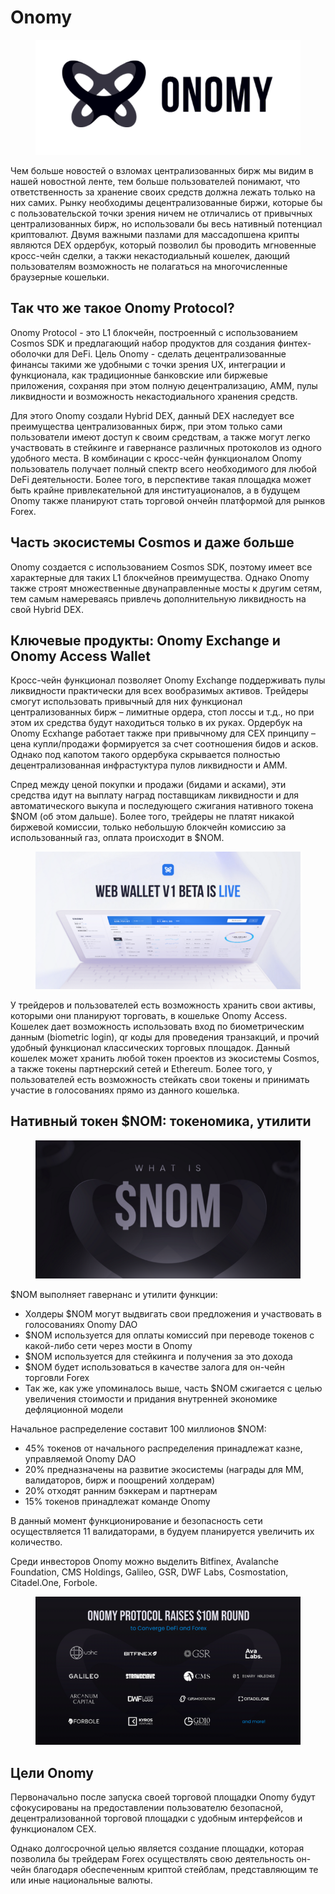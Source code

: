 # Onomy

<figure><img src="../.gitbook/assets/image (19).png" alt=""><figcaption></figcaption></figure>

Чем больше новостей о взломах централизованных бирж мы видим в нашей новостной ленте, тем больше пользователей понимают, что ответственность за хранение своих средств должна лежать только на них самих. Рынку необходимы децентрализованные биржи, которые бы с пользовательской точки зрения ничем не отличались от привычных централизованных бирж, но использовали бы весь нативный потенциал криптовалют. Двумя важными пазлами для массадопшена крипты являются DEX ордербук, который позволил бы проводить мгновенные кросс-чейн сделки, а такжи некастодиальный кошелек, дающий пользователям возможность не полагаться на многочисленные браузерные кошельки.

## **Так что же такое Onomy Protocol?**

Onomy Protocol - это L1 блокчейн, построенный с использованием Cosmos SDK и предлагающий набор продуктов для создания финтех-оболочки для DeFi. Цель Onomy - сделать децентрализованные финансы такими же удобными с точки зрения UX, интеграции и функционала, как традиционные банковские или биржевые приложения, сохраняя при этом полную децентрализацию, AMM, пулы ликвидности и возможность некастодиального хранения средств.

Для этого Onomy создали Hybrid DEX, данный DEX наследует все преимущества централизованных бирж, при этом только сами пользователи имеют доступ к своим средствам, а также могут легко участвовать в стейкинге и гавернансе различных протоколов из одного удобного места. В комбинации с кросс-чейн функционалом Onomy пользователь получает полный спектр всего необходимого для любой DeFi деятельности. Более того, в перспективе такая площадка может быть крайне привлекательной для институационалов, а в будущем Onomy также планируют стать торговой ончейн платформой для рынков Forex.

## **Часть экосистемы Cosmos и даже больше**

Onomy создается с использованием Cosmos SDK, поэтому имеет все характерные для таких L1 блокчейнов преимущества. Однако Onomy также строят множественные двунаправленные мосты к другим сетям, тем самым намереваясь привлечь дополнительную ликвидность на свой Hybrid DEX.

## &#x20;**Ключевые продукты: Onomy Exchange и Onomy Access Wallet**

Кросс-чейн функционал позволяет Onomy Exchange поддерживать пулы ликвидности практически для всех вообразимых активов. Трейдеры смогут использовать привычный для них функционал централизованных бирж – лимитные ордера, стоп лоссы и т.д., но при этом их средства будут находиться только в их руках. Ордербук на Onomy Ecxhange работает также при привычному для CEX принципу – цена купли/продажи формируется за счет соотношения бидов и асков. Однако под капотом такого ордербука скрывается полностью децентрализованная инфрастуктура пулов ликвидности и АММ.

Спред между ценой покупки и продажи (бидами и асками), эти средства идут на выплату наград поставщикам ликвидности и для автоматического выкупа и последующего сжигания нативного токена $NOM (об этом дальше). Более того, трейдеры не платят никакой биржевой комиссии, только небольшую блокчейн комиссию за использованный газ, оплата происходит в $NOM.

<figure><img src="../.gitbook/assets/image (1).png" alt=""><figcaption></figcaption></figure>

У трейдеров и пользователей есть возможность хранить свои активы, которыми они планируют торговать,  в кошельке Onomy Access. Кошелек дает возможность использовать вход по биометрическим данным (biometric login), qr коды для проведения транзакций, и прочий удобный функционал классических торговых площадок. Данный кошелек может хранить любой токен проектов из экосистемы Cosmos, а также токены партнерский сетей и Ethereum. Более того, у пользователей есть возможность стейкать свои токены и принимать участие в голосованиях прямо из данного кошелька.

## **Нативный токен $NOM: токеномика, утилити**

<figure><img src="../.gitbook/assets/image.png" alt=""><figcaption></figcaption></figure>

$NOM выполняет гавернанс и утилити функции:

* Холдеры $NOM могут выдвигать свои предложения и участвовать в голосованиях Onomy DAO
* $NOM используется для оплаты комиссий при переводе токенов с какой-либо сети через мости в Onomy
* $NOM используется для стейкинга и получения за это дохода
* $NOM будет использоваться в качестве залога для он-чейн торговли Forex
* Так же, как уже упоминалось выше, часть $NOM сжигается с целью увеличения стоимости и придания внутренней экономике дефляционной модели

Начальное распределение составит 100 миллионов $NOM:

* 45% токенов от начального распределения принадлежат казне, управляемой Onomy DAO
* 20% предназначены на развитие экосистемы (награды для ММ, валидаторов, бирж и поощрений холдерам)
* 20% отходят ранним бэккерам и партнерам
* 15% токенов принадлежат команде Onomy

В данный момент функционирование и безопасность сети осуществляется 11 валидаторами, в будуем планируется увеличить их количество.

Среди инвесторов Onomy можно выделить  Bitfinex, Avalanche Foundation, CMS Holdings, Galileo, GSR, DWF Labs, Cosmostation, Citadel.One, Forbole.

<figure><img src="../.gitbook/assets/image (9).png" alt=""><figcaption></figcaption></figure>

## **Цели Onomy**

Первоначально после запуска своей торговой площадки Onomy будут сфокусированы на предоставлении пользователю безопасной, децентрализованной торговой площадки с удобным интерфейсов и функционалом CEX.

Однако долгосрочной целью является создание площадки, которая позволила бы трейдерам Forex осуществлять свою деятельность он-чейн благодаря обеспеченным криптой стейблам, представляющим те или иные национальные валюты.&#x20;
